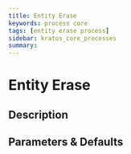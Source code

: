 ```yaml
---
title: Entity Erase
keywords: process core
tags: [entity erase process]
sidebar: kratos_core_processes
summary: 
---
```


# Entity Erase

## Description

## Parameters & Defaults